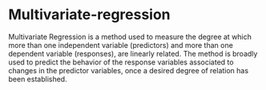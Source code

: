 # Multivariate-regression
Multivariate Regression is a method used to measure the degree at which more than one independent variable (predictors) and more than one dependent variable (responses), are linearly related. The method is broadly used to predict the behavior of the response variables associated to changes in the predictor variables, once a desired degree of relation has been established.
